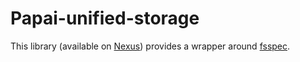 # Papai-unified-storage

This library (available on [Nexus](https://nexus.datategy.net/#browse/browse:pypi:papai-unified-storage)) provides a wrapper around [fsspec](https://filesystem-spec.readthedocs.io/en/latest/index.html).
